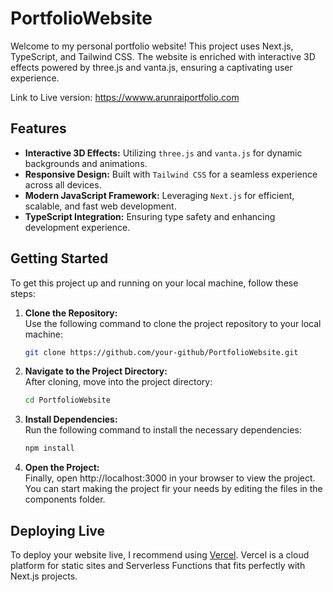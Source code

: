 # PortfolioWebsite
Welcome to my personal portfolio website! This project uses Next.js, TypeScript, and Tailwind CSS. The website is enriched with interactive 3D effects powered by three.js and vanta.js, ensuring a captivating user experience.

Link to Live version: https://wwww.arunraiportfolio.com


## Features

- **Interactive 3D Effects:** Utilizing `three.js` and `vanta.js` for dynamic backgrounds and animations.
- **Responsive Design:** Built with `Tailwind CSS` for a seamless experience across all devices.
- **Modern JavaScript Framework:** Leveraging `Next.js` for efficient, scalable, and fast web development.
- **TypeScript Integration:** Ensuring type safety and enhancing development experience.

## Getting Started

To get this project up and running on your local machine, follow these steps:

1. **Clone the Repository:**  
   Use the following command to clone the project repository to your local machine:
   ```bash
   git clone https://github.com/your-github/PortfolioWebsite.git

2. **Navigate to the Project Directory:**  
   After cloning, move into the project directory:
   ```bash
   cd PortfolioWebsite

3. **Install Dependencies:**  
   Run the following command to install the necessary dependencies:
   ```bash
   npm install

4. **Open the Project:**  
   Finally, open http://localhost:3000 in your browser to view the project. You can start making the project fir your needs by editing the files in the components folder.


## Deploying Live

To deploy your website live, I recommend using [Vercel](https://vercel.com/). Vercel is a cloud platform for static sites and Serverless Functions that fits perfectly with Next.js projects.
